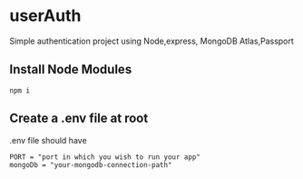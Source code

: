 # userAuth
Simple authentication project using Node,express, MongoDB Atlas,Passport
## Install Node Modules

    npm i
## Create a .env file at root
.env file should have

    PORT = "port in which you wish to run your app"
    mongoDb = "your-mongodb-connection-path"

